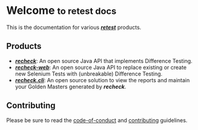 # Welcome <small>to retest docs</small>

This is the documentation for various [***retest***](https://retest.de/product-overview/) products.

## Products

* [***recheck***](./recheck/introduction/): An open source Java API that implements Difference Testing.
* [***recheck-web***](./recheck-web/setup/maven.md): An open source Java API to replace existing or create new Selenium Tests with (unbreakable) Difference Testing.
* [***recheck.cli***](./recheck.cli/setup.md): An open source solution to view the reports and maintain your Golden Masters generated by ***recheck***.

## Contributing

Please be sure to read the [code-of-conduct](code-of-conduct.md) and [contributing](contributing.md) guidelines.